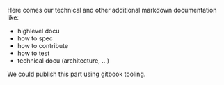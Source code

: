 Here comes our technical and other additional markdown documentation like:

* highlevel docu
* how to spec
* how to contribute
* how to test
* technical docu (architecture,  ...)

We could publish this part using gitbook tooling.


